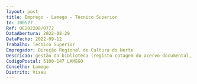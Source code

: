 ```yaml
--- 
layout: post
title: Emprego - Lamego - Técnico Superior
Id: 100527
Ref: OE202208/0772
DataAbertura: 2022-08-29
DataFecho: 2022-09-12
Trabalho: Técnico Superior
Empregador: Direção Regional de Cultura do Norte
Descricao: gestão da biblioteca (registo cotagem do acervo documental, revisão dos registos bibliográficos da base de dados do acervo documental  conservação preventiva de acervos antigos  apoio ao inventário  conceção e produção de plano de comunicação divulgação do Centro de documentação e biblioteca  dinamização do centro de documentação e biblioteca, através de conceção e produção de projetos educativos e mediação cultural.
CodigoPostal: 5100-147 LAMEGO
Concelho: Lamego
Distrito: Viseu
--- 
```

